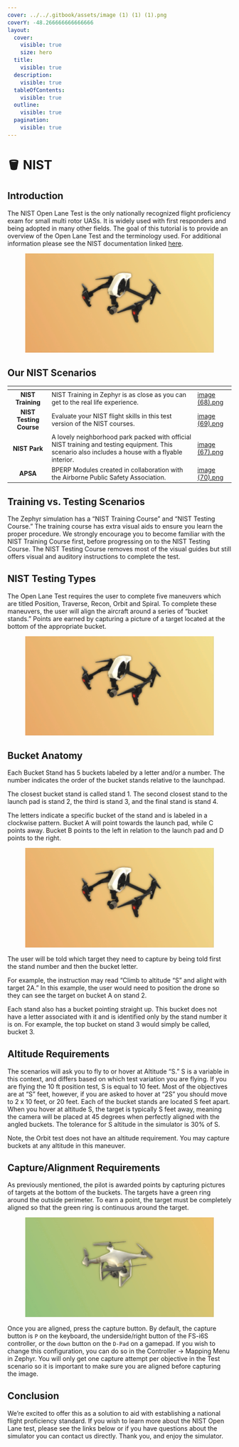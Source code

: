 ```yaml
---
cover: ../../.gitbook/assets/image (1) (1) (1).png
coverY: -48.266666666666666
layout:
  cover:
    visible: true
    size: hero
  title:
    visible: true
  description:
    visible: true
  tableOfContents:
    visible: true
  outline:
    visible: true
  pagination:
    visible: true
---
```


# 🪣 NIST

## Introduction

The NIST Open Lane Test is the only nationally recognized flight proficiency exam for small multi rotor UASs. It is widely used with first responders and being adopted in many other fields. The goal of this tutorial is to provide an overview of the Open Lane Test and the terminology used. For additional information please see the NIST documentation linked [here](https://www.nist.gov/el/intelligent-systems-division-73500/standard-test-methods-response-robots/aerial-systems).

<div align="center">

<figure><img src="../../.gitbook/assets/image (2) (1) (1).png" alt=""><figcaption></figcaption></figure>

</div>

## Our NIST Scenarios

<table data-card-size="large" data-view="cards"><thead><tr><th align="center"></th><th></th><th data-hidden data-card-cover data-type="files"></th></tr></thead><tbody><tr><td align="center"><strong>NIST Training</strong></td><td>NIST Training in Zephyr is as close as you can get to the real life experience.</td><td><a href="../../.gitbook/assets/image (68).png">image (68).png</a></td></tr><tr><td align="center"><strong>NIST Testing Course</strong></td><td>Evaluate your NIST flight skills in this test version of the NIST courses.</td><td><a href="../../.gitbook/assets/image (69).png">image (69).png</a></td></tr><tr><td align="center"><strong>NIST Park</strong></td><td>A lovely neighborhood park packed with official NIST training and testing equipment.  This scenario also includes a house with a flyable interior.</td><td><a href="../../.gitbook/assets/image (67).png">image (67).png</a></td></tr><tr><td align="center"><strong>APSA</strong></td><td>BPERP Modules created in collaboration with the Airborne Public Safety Association.</td><td><a href="../../.gitbook/assets/image (70).png">image (70).png</a></td></tr></tbody></table>

## Training vs. Testing Scenarios

The Zephyr simulation has a “NIST Training Course” and “NIST Testing Course.” The training course has extra visual aids to ensure you learn the proper procedure. We strongly encourage you to become familiar with the NIST Training Course first, before progressing on to the NIST Testing Course. The NIST Testing Course removes most of the visual guides but still offers visual and auditory instructions to complete the test.

## NIST Testing Types

The Open Lane Test requires the user to complete five maneuvers which are titled Position, Traverse, Recon, Orbit and Spiral. To complete these maneuvers, the user will align the aircraft around a series of “bucket stands.” Points are earned by capturing a picture of a target located at the bottom of the appropriate bucket.

<figure><img src="../../.gitbook/assets/image (3) (1) (1).png" alt=""><figcaption></figcaption></figure>

## Bucket Anatomy

Each Bucket Stand has 5 buckets labeled by a letter and/or a number. The number indicates the order of the bucket stands relative to the launchpad.

The closest bucket stand is called stand 1. The second closest stand to the launch pad is stand 2, the third is stand 3, and the final stand is stand 4.

The letters indicate a specific bucket of the stand and is labeled in a clockwise pattern. Bucket A will point towards the launch pad, while C points away. Bucket B points to the left in relation to the launch pad and D points to the right.

<figure><img src="../../.gitbook/assets/image (4) (1) (1).png" alt=""><figcaption></figcaption></figure>

The user will be told which target they need to capture by being told first the stand number and then the bucket letter.

For example, the instruction may read “Climb to altitude “S” and alight with target 2A.” In this example, the user would need to position the drone so they can see the target on bucket A on stand 2.

Each stand also has a bucket pointing straight up. This bucket does not have a letter associated with it and is identified only by the stand number it is on. For example, the top bucket on stand 3 would simply be called, bucket 3.

## Altitude Requirements

The scenarios will ask you to fly to or hover at Altitude “S.” S is a variable in this context, and differs based on which test variation you are flying. If you are flying the 10 ft position test, S is equal to 10 feet. Most of the objectives are at “S” feet, however, if you are asked to hover at “2S” you should move to 2 x 10 feet, or 20 feet. Each of the bucket stands are located S feet apart. When you hover at altitude S, the target is typically S feet away, meaning the camera will be placed at 45 degrees when perfectly aligned with the angled buckets. The tolerance for S altitude in the simulator is 30% of S.

Note, the Orbit test does not have an altitude requirement. You may capture buckets at any altitude in this maneuver.

## Capture/Alignment Requirements

As previously mentioned, the pilot is awarded points by capturing pictures of targets at the bottom of the buckets. The targets have a green ring around the outside perimeter. To earn a point, the target must be completely aligned so that the green ring is continuous around the target.

<figure><img src="../../.gitbook/assets/image (5) (1) (1).png" alt=""><figcaption></figcaption></figure>

Once you are aligned, press the capture button. By default, the capture button is `P` on the keyboard, the underside/right button of the FS-i6S controller, or the `down` button on the `D-Pad` on a gamepad. If you wish to change this configuration, you can do so in the Controller -> Mapping Menu in Zephyr. You will only get one capture attempt per objective in the Test scenario so it is important to make sure you are aligned before capturing the image.

## Conclusion

We’re excited to offer this as a solution to aid with establishing a national flight proficiency standard. If you wish to learn more about the NIST Open Lane test, please see the links below or if you have questions about the simulator you can contact us directly. Thank you, and enjoy the simulator.
